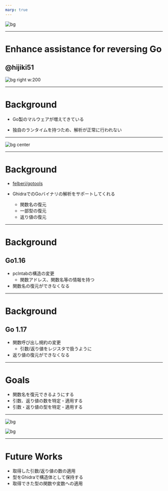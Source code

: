 ```yaml
---
marp: true
---
```


<!-- class: invert -->


![bg ](images/top.png)

---
# Enhance assistance for reversing Go 
## @hijiki51

![bg right w:200](images/gopher.png)

---

# Background

- Go製のマルウェアが増えてきている

- 独自のランタイムを持つため、解析が正常に行われない

--- 
![bg center ](images/before.png)

---

# Background

- [felberj/gotools](https://github.com/felberj/gotools)

- GhidraでのGoバイナリの解析をサポートしてくれる
    - 関数名の復元
    - 一部型の復元
    - 返り値の復元
---

# Background
## Go1.16
- pclntabの構造の変更
    - 関数アドレス、関数名等の情報を持つ
- 関数名の復元ができなくなる

---

# Background
## Go 1.17
- 関数呼び出し規約の変更
    - 引数/返り値をレジスタで扱うように
- 返り値の復元ができなくなる

---

# Goals
- 関数名を復元できるようにする
- 引数、返り値の数を特定・適用する
- 引数・返り値の型を特定・適用する

---

![bg ](images/before.png)

![bg ](images/after.png)

---

# Future Works

- 取得した引数/返り値の数の適用
- 型をGhidraで構造体として保持する
- 取得できた型の関数や変数への適用

